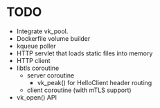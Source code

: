 # TODO

- Integrate vk_pool.
- Dockerfile volume builder
- kqueue poller
- HTTP servlet that loads static files into memory
- HTTP client
- libtls coroutine
  - server coroutine
    - vk_peak() for HelloClient header routing
  - client coroutine (with mTLS support)
- vk_open() API